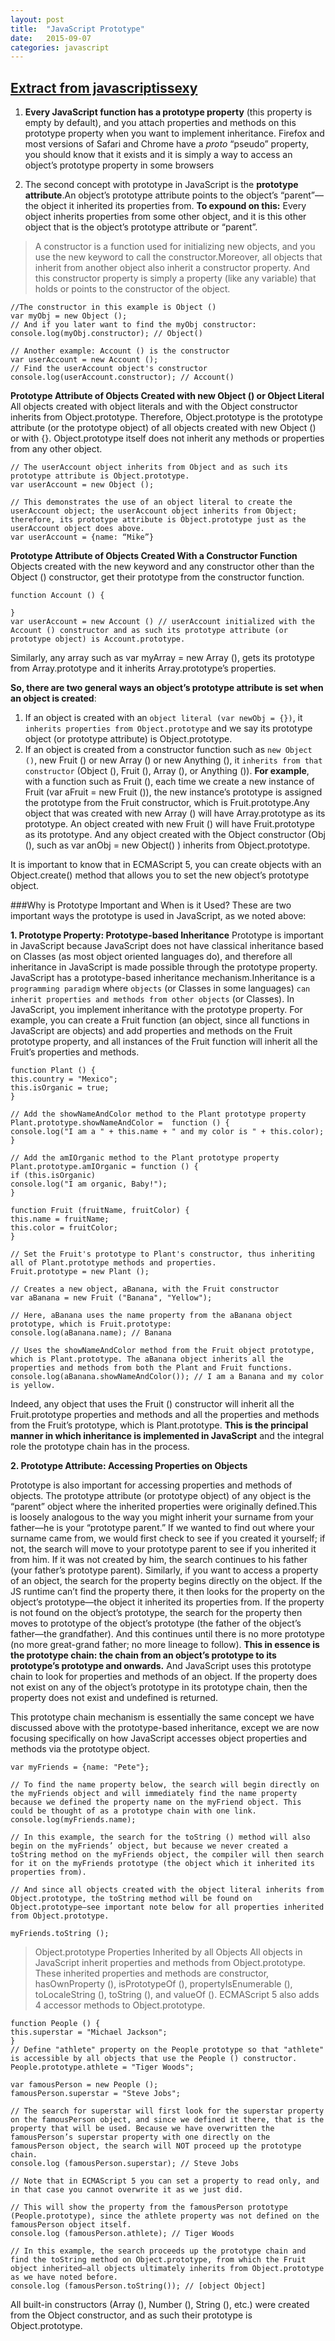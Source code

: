 ```yaml
---
layout: post
title:  "JavaScript Prototype"
date:   2015-09-07 
categories: javascript
---
```


[Extract from javascriptissexy](http://javascriptissexy.com/javascript-prototype-in-plain-detailed-language/)
---
1. **Every JavaScript function has a prototype property** (this property is empty by default), and you attach properties and methods on this prototype property when you want to implement inheritance. Firefox and most versions of Safari and Chrome have a _proto_ “pseudo” property, you should know that it exists and it is simply a way to access an object’s prototype property in some browsers

2. The second concept with prototype in JavaScript is the **prototype attribute**.An object’s prototype attribute points to the object’s “parent”—the object it inherited its properties from. **To expound on this:** Every object inherits properties from some other object, and it is this other object that is the object’s prototype attribute or “parent”.

> A constructor is a function used for initializing new objects, and you
> use the new keyword to call the constructor.Moreover, all objects that
> inherit from another object also inherit a constructor property. And
> this constructor property is simply a property (like any variable)
> that holds or points to the constructor of the object.


    //The constructor in this example is Object ()
    var myObj = new Object ();
    // And if you later want to find the myObj constructor:
    console.log(myObj.constructor); // Object()
    
    // Another example: Account () is the constructor
    var userAccount = new Account (); 
    // Find the userAccount object's constructor
    console.log(userAccount.constructor); // Account()

**Prototype Attribute of Objects Created with new Object () or Object Literal**
All objects created with object literals and with the Object constructor inherits from Object.prototype. Therefore, Object.prototype is the prototype attribute (or the prototype object) of all objects created with new Object () or with {}. Object.prototype itself does not inherit any methods or properties from any other object.

    // The userAccount object inherits from Object and as such its prototype attribute is Object.prototype.
    var userAccount = new Object ();
    
    // This demonstrates the use of an object literal to create the userAccount object; the userAccount object inherits from Object; therefore, its prototype attribute is Object.prototype just as the userAccount object does above.
    var userAccount = {name: “Mike”} 
    
**Prototype Attribute of Objects Created With a Constructor Function**
Objects created with the new keyword and any constructor other than the Object () constructor, get their prototype from the constructor function.

    function Account () {
    
    }
    var userAccount = new Account () // userAccount initialized with the Account () constructor and as such its prototype attribute (or prototype object) is Account.prototype.

Similarly, any array such as var myArray = new Array (), gets its prototype from Array.prototype and it inherits Array.prototype’s properties.

**So, there are two general ways an object’s prototype attribute is set when an object is created**:

1. If an object is created with an `object literal (var newObj = {})`, it `inherits properties from Object.prototype` and we say its prototype object (or prototype attribute) is Object.prototype.
2. If an object is created from a constructor function such as `new Object ()`, new Fruit () or new Array () or new Anything (), it `inherits from that constructor` (Object (), Fruit (), Array (), or Anything ()). 
**For example**, with a function such as Fruit (), each time we create a new instance of Fruit (var aFruit = new Fruit ()), the new instance’s prototype is assigned the prototype from the Fruit constructor, which is Fruit.prototype.Any object that was created with new Array () will have Array.prototype as its prototype. An object created with new Fruit () will have Fruit.prototype as its prototype. And any object created with the Object constructor (Obj (), such as var anObj = new Object() ) inherits from Object.prototype.

It is important to know that in ECMAScript 5, you can create objects with an Object.create() method that allows you to set the new object’s prototype object. 

###Why is Prototype Important and When is it Used?
These are two important ways the prototype is used in JavaScript, as we noted above:

**1. Prototype Property: Prototype-based Inheritance**
Prototype is important in JavaScript because JavaScript does not have classical inheritance based on Classes (as most object oriented languages do), and therefore all inheritance in JavaScript is made possible through the prototype property. JavaScript has a prototype-based inheritance mechanism.Inheritance is a `programming paradigm` where `objects` (or Classes in some languages) `can inherit properties and methods from other objects` (or Classes). In JavaScript, you implement inheritance with the prototype property. For example, you can create a Fruit function (an object, since all functions in JavaScript are objects) and add properties and methods on the Fruit prototype property, and all instances of the Fruit function will inherit all the Fruit’s properties and methods.

    function Plant () {
    ​this.country = "Mexico";
    ​this.isOrganic = true;
    }
    ​
    ​// Add the showNameAndColor method to the Plant prototype property​
    Plant.prototype.showNameAndColor =  function () {
    console.log("I am a " + this.name + " and my color is " + this.color);
    }
    ​
    ​// Add the amIOrganic method to the Plant prototype property​
    Plant.prototype.amIOrganic = function () {
    ​if (this.isOrganic)
    console.log("I am organic, Baby!");
    }
    ​
    ​function Fruit (fruitName, fruitColor) {
    ​this.name = fruitName;
    ​this.color = fruitColor;
    }
    ​
    ​// Set the Fruit's prototype to Plant's constructor, thus inheriting all of Plant.prototype methods and properties.​
    Fruit.prototype = new Plant ();
    ​
    ​// Creates a new object, aBanana, with the Fruit constructor​
    ​var aBanana = new Fruit ("Banana", "Yellow");
    ​
    ​// Here, aBanana uses the name property from the aBanana object prototype, which is Fruit.prototype:​
    console.log(aBanana.name); // Banana​
    ​
    ​// Uses the showNameAndColor method from the Fruit object prototype, which is Plant.prototype. The aBanana object inherits all the properties and methods from both the Plant and Fruit functions.​
    console.log(aBanana.showNameAndColor()); // I am a Banana and my color is yellow.
    
Indeed, any object that uses the Fruit () constructor will inherit all the Fruit.prototype properties and methods and all the properties and methods from the Fruit’s prototype, which is Plant.prototype. **This is the principal manner in which inheritance is implemented in JavaScript** and the integral role the prototype chain has in the process.

**2. Prototype Attribute: Accessing Properties on Objects**

Prototype is also important for accessing properties and methods of objects. The prototype attribute (or prototype object) of any object is the “parent” object where the inherited properties were originally defined.This is loosely analogous to the way you might inherit your surname from your father—he is your “prototype parent.” If we wanted to find out where your surname came from, we would first check to see if you created it yourself; if not, the search will move to your prototype parent to see if you inherited it from him. If it was not created by him, the search continues to his father (your father’s prototype parent).
Similarly, if you want to access a property of an object, the search for the property begins directly on the object. If the JS runtime can’t find the property there, it then looks for the property on the object’s prototype—the object it inherited its properties from.
If the property is not found on the object’s prototype, the search for the property then moves to prototype of the object’s prototype (the father of the object’s father—the grandfather). And this continues until there is no more prototype (no more great-grand father; no more lineage to follow). **This in essence is the prototype chain: the chain from an object’s prototype to its prototype’s prototype and onwards.** And JavaScript uses this prototype chain to look for properties and methods of an object.
If the property does not exist on any of the object’s prototype in its prototype chain, then the property does not exist and undefined is returned.

This prototype chain mechanism is essentially the same concept we have discussed above with the prototype-based inheritance, except we are now focusing specifically on how JavaScript accesses object properties and methods via the prototype object.

    var myFriends = {name: "Pete"};
    
    // To find the name property below, the search will begin directly on the myFriends object and will immediately find the name property because we defined the property name on the myFriend object. This could be thought of as a prototype chain with one link.
    console.log(myFriends.name);
    
    // In this example, the search for the toString () method will also begin on the myFriends’ object, but because we never created a toString method on the myFriends object, the compiler will then search for it on the myFriends prototype (the object which it inherited its properties from).
    
    // And since all objects created with the object literal inherits from Object.prototype, the toString method will be found on Object.prototype—see important note below for all properties inherited from Object.prototype. 
    
    myFriends.toString ();

> Object.prototype Properties Inherited by all Objects All objects in
> JavaScript inherit properties and methods from Object.prototype. These
> inherited properties and methods are constructor, hasOwnProperty (),
> isPrototypeOf (), propertyIsEnumerable (), toLocaleString (), toString
> (), and valueOf (). ECMAScript 5 also adds 4 accessor methods to
> Object.prototype.

    function People () {
    this.superstar = "Michael Jackson";
    }
    // Define "athlete" property on the People prototype so that "athlete" is accessible by all objects that use the People () constructor.
    People.prototype.athlete = "Tiger Woods";
    
    var famousPerson = new People ();
    famousPerson.superstar = "Steve Jobs";
    
    // The search for superstar will first look for the superstar property on the famousPerson object, and since we defined it there, that is the property that will be used. Because we have overwritten the famousPerson’s superstar property with one directly on the famousPerson object, the search will NOT proceed up the prototype chain. 
    console.log (famousPerson.superstar); // Steve Jobs
    
    // Note that in ECMAScript 5 you can set a property to read only, and in that case you cannot overwrite it as we just did.
    
    // This will show the property from the famousPerson prototype (People.prototype), since the athlete property was not defined on the famousPerson object itself.​
    console.log (famousPerson.athlete); // Tiger Woods
    
    // In this example, the search proceeds up the prototype chain and find the toString method on Object.prototype, from which the Fruit object inherited—all objects ultimately inherits from Object.prototype as we have noted before.
    console.log (famousPerson.toString()); // [object Object]

All built-in constructors (Array (), Number (), String (), etc.) were created from the Object constructor, and as such their prototype is Object.prototype.